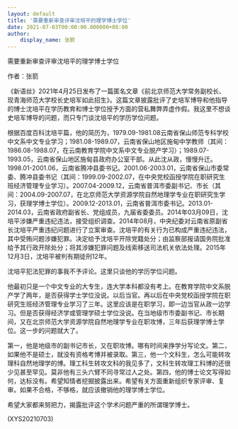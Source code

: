 ```yaml
---
layout: default
title: '需要重新审查评审沈培平的理学博士学位'
date: 2021-07-03T00:00:00.000000+08:00
author:
    display_name: 张箭
---
```


需要重新审查评审沈培平的理学博士学位

作者：张箭

《新语丝》2021年4月25日发布了一篇匿名文章《前北京师范大学常务副校长、现青海师范大学校长史培军如此招生》。这篇文章披露批评了史培军博导和他指导的博士沈培平在学历教育和博士学位授予方面的营私舞弊弄虚作假。我这里不想谈史培军博导的问题，而只专门谈沈培平的学历学位问题。

根据百度百科沈培平篇，他的简历为，1979.09-1981.08云南省保山师范专科学校中文系中文专业学习；1981.08-1989.07，云南省保山地区施甸中学教师（其间：1986.08-1988.07，在云南教育学院中文系中文专业脱产学习）；1989.07-1993.05，云南省保山地区施甸县政府办公室干部。从此沈从政，慢慢升迁。1998.01-2001.06，云南省腾冲县委书记。2001.06-2003.01，云南省保山市委常委、腾冲县委书记（其间：1999.09-2002.07，在中央党校函授学院在职研究生班经济管理专业学习）。2007.04-2009.12，云南省普洱市委副书记、市长（其间：2004.09-2007.07，在北京师范大学资源学院自然地理学专业在职研究生学习，获理学博士学位）。2009.12-2013.01，云南省普洱市委书记。2013.01-2014.03，云南省政府副省长、党组成员，九届省委委员。2014年03月09日，沈培平涉嫌严重违纪违法，接受组织调查。2014年08月，中央纪委对云南省原副省长沈培平严重违纪问题进行了立案审查。沈培平的有关行为已构成严重违纪违法，其中受贿问题涉嫌犯罪。决定给予沈培平开除党籍处分；由监察部报请国务院批准给予其行政开除处分；将其涉嫌犯罪问题及线索移送司法机关依法处理。2015年12月3日，沈培平被判有期徒刑12年。

沈培平犯法犯罪的事我不予评论。这里只谈他的学历学位问题。

他最初只是一个中文专业的大专生，连大学本科都没有考上。在教育学院中文系脱产学了两年，是否获得学士学位没说。以后当官。再以后在中央党校函授学院在职研究生班经济管理专业学习了三年。这里应该是在职学习，即一边当官从政一边学习。但是否获得经济学或管理学硕士学位没说。在当地级市市委副书记、市长期间，又在北京师范大学资源学院自然地理学专业在职攻博，三年后获理学博士学位。这一步的问题就大了。

第一，他是地级市的副书记市长，又在职攻博。哪有时间来挣学分写论文。第二，如果他不是硕士，就没有资格考博并被录取。第三，他一个文科生，怎么可能转攻理科自然地理学的博。理工科生转攻文科的我见多了，文科生转攻理工科博的还很少见甚至罕见。莫非他有三头六臂不同寻常过人之处。第四，他的博士论文写得如何，达标没有。希望知情者挖掘披露出来。希望有关方面重新组织专家评审、复审。如果不合格，不够格，就应该撤销他的理学博士学位。

希望大家都来努把力，揭露批评这个学术问题严重的所谓理学博士。

(XYS20210703)

